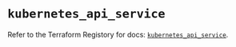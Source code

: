 # `kubernetes_api_service`

Refer to the Terraform Registory for docs: [`kubernetes_api_service`](https://registry.terraform.io/providers/hashicorp/kubernetes/2.21.0/docs/resources/api_service).
